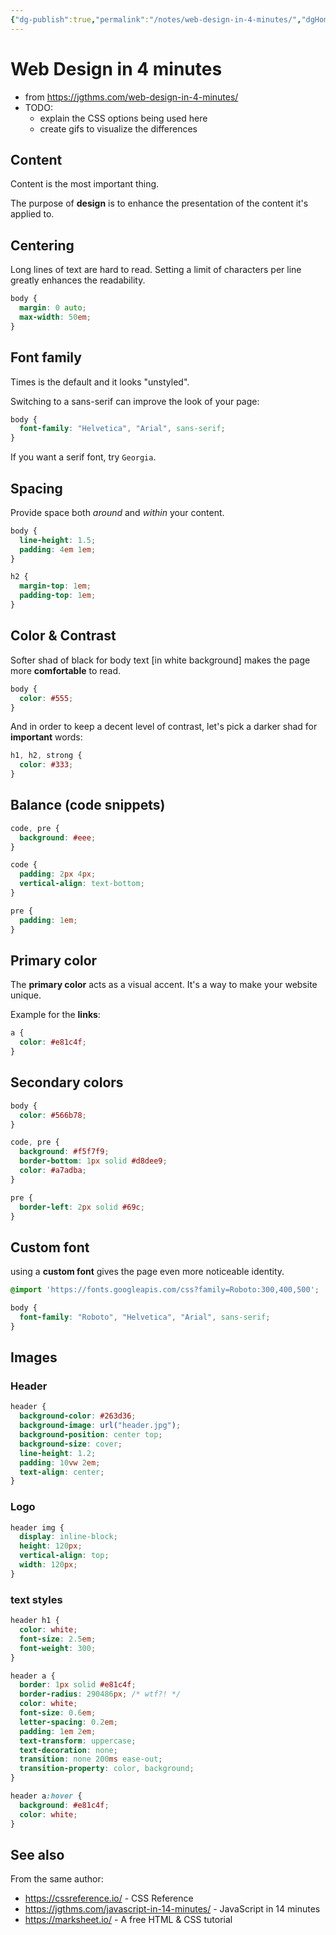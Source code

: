 ```yaml
---
{"dg-publish":true,"permalink":"/notes/web-design-in-4-minutes/","dgHomeLink":true,"dgPassFrontmatter":false,"dgShowBacklinks":true,"dgShowLocalGraph":true}
---
```


# Web Design in 4 minutes

- from <https://jgthms.com/web-design-in-4-minutes/>
- TODO:
    - explain the CSS options being used here
    - create gifs to visualize the differences

## Content

Content is the most important thing.

The purpose of **design** is to enhance the presentation of the content it's applied to.


## Centering

Long lines of text are hard to read. Setting a limit of characters per line greatly enhances the readability.

```css
body {
  margin: 0 auto;
  max-width: 50em;
}
```


## Font family

Times is the default and it looks "unstyled".

Switching to a sans-serif can improve the look of your page:

```css
body {
  font-family: "Helvetica", "Arial", sans-serif;
}
```

If you want a serif font, try `Georgia`.


## Spacing

Provide space both *around* and *within* your content.

```css
body {
  line-height: 1.5;
  padding: 4em 1em;
}

h2 {
  margin-top: 1em;
  padding-top: 1em;
}
```


## Color & Contrast

Softer shad of black for body text [in white background] makes the page more **comfortable** to read.

```css
body {
  color: #555;
}
```

And in order to keep a decent level of contrast, let's pick a darker shad for **important** words:

```css
h1, h2, strong {
  color: #333;
}
```


## Balance (code snippets)

```css
code, pre {
  background: #eee;
}

code {
  padding: 2px 4px;
  vertical-align: text-bottom;
}

pre {
  padding: 1em;
}
```


## Primary color

The **primary color** acts as a visual accent. It's a way to make your website unique.

Example for the **links**:

```css
a {
  color: #e81c4f;
}
```


## Secondary colors

```css
body {
  color: #566b78;
}

code, pre {
  background: #f5f7f9;
  border-bottom: 1px solid #d8dee9;
  color: #a7adba;
}

pre {
  border-left: 2px solid #69c;
}
```


## Custom font

using a **custom font** gives the page even more noticeable identity.

```css
@import 'https://fonts.googleapis.com/css?family=Roboto:300,400,500';

body {
  font-family: "Roboto", "Helvetica", "Arial", sans-serif;
}
```

## Images

### Header

```css
header {
  background-color: #263d36;
  background-image: url("header.jpg");
  background-position: center top;
  background-size: cover;
  line-height: 1.2;
  padding: 10vw 2em;
  text-align: center;
}
```

### Logo

```css
header img {
  display: inline-block;
  height: 120px;
  vertical-align: top;
  width: 120px;
}
```

### text styles

```css
header h1 {
  color: white;
  font-size: 2.5em;
  font-weight: 300;
}

header a {
  border: 1px solid #e81c4f;
  border-radius: 290486px; /* wtf?! */
  color: white;
  font-size: 0.6em;
  letter-spacing: 0.2em;
  padding: 1em 2em;
  text-transform: uppercase;
  text-decoration: none;
  transition: none 200ms ease-out;
  transition-property: color, background;
}

header a:hover {
  background: #e81c4f;
  color: white;
}
```


## See also

From the same author:

- <https://cssreference.io/> - CSS Reference
- <https://jgthms.com/javascript-in-14-minutes/> - JavaScript in 14 minutes
- <https://marksheet.io/> - A free HTML & CSS tutorial